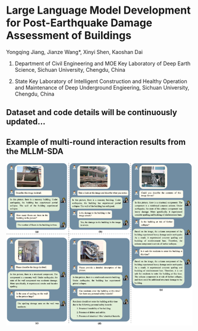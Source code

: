 # Large Language Model Development for Post-Earthquake Damage Assessment of Buildings

Yongqing Jiang, Jianze Wang*, Xinyi Shen, Kaoshan Dai

1. Department of Civil Engineering and MOE Key Laboratory of Deep Earth Science, Sichuan University, Chengdu, China

2. State Key Laboratory of Intelligent Construction and Healthy Operation and Maintenance of Deep Underground Engieering, Sichuan University, Chengdu, China

## Dataset and code details will be continuously updated...

## Example of multi-round interaction results from the MLLM-SDA

![Image text](https://github.com/Jovanqing97/MLLM-SDA/blob/master/example.png)
